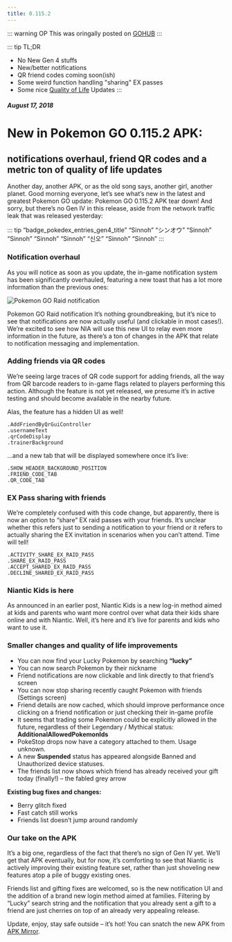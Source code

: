 ```yaml
---
title: 0.115.2
---
```

::: warning OP
This was oringally posted on [GOHUB](https://pokemongohub.net/post/news/new-in-pokemon-go-0-115-2-apk-notifications-overhaul-friend-qr-codes-and-a-metric-ton-of-quality-of-life-updates/)
:::

::: tip TL;DR
  * No New Gen 4 stuffs
  * New/better notifications
  * QR friend codes coming soon(ish)
  * Some weird function handling "sharing" EX passes
  * Some nice [Quality of Life](#smaller-changes-and-quality-of-life-improvements) Updates
:::

##### August 17, 2018
# New in Pokemon GO 0.115.2 APK:
## notifications overhaul, friend QR codes and a metric ton of quality of life updates


Another day, another APK, or as the old song says, another girl, another planet. Good morning everyone, let’s see what’s new in the latest and greatest Pokemon GO update: Pokemon GO 0.115.2 APK tear down! And sorry, but there’s no Gen IV in this release, aside from the network traffic leak that was released yesterday:

::: tip “badge_pokedex_entries_gen4_title”
“Sinnoh” “シンオウ” “Sinnoh” “Sinnoh” “Sinnoh” “Sinnoh” “신오” “Sinnoh” “Sinnoh”
:::

### Notification overhaul
As you will notice as soon as you update, the in-game notification system has been significantly overhauled, featuring a new toast that has a lot more information than the previous ones:

![Pokemon GO Raid notification](https://pokemongohub.net/wp-content/uploads/2018/08/Screenshot_20180817-083821-576x1024.jpg)


Pokemon GO Raid notification
It’s nothing groundbreaking, but it’s nice to see that notifications are now actually useful (and clickable in most cases!). We’re excited to see how NIA will use this new UI to relay even more information in the future, as there’s a ton of changes in the APK that relate to notification messaging and implementation.

### Adding friends via QR codes
We’re seeing large traces of QR code support for adding friends, all the way from QR barcode readers to in-game flags related to players performing this action. Although the feature is not yet released, we presume it’s in active testing and should become available in the nearby future.

Alas, the feature has a hidden UI as well!

```
.AddFriendByQrGuiController
.usernameText
.qrCodeDisplay
.trainerBackground
```

…and a new tab that will be displayed somewhere once it’s live:
```
.SHOW_HEADER_BACKGROUND_POSITION
.FRIEND_CODE_TAB
.QR_CODE_TAB
```
### EX Pass sharing with friends
We’re completely confused with this code change, but apparently, there is now an option to “share” EX raid passes with your friends. It’s unclear whether this refers just to sending a notification to your friend or it refers to actually sharing the EX invitation in scenarios when you can’t attend. Time will tell!
```
.ACTIVITY_SHARE_EX_RAID_PASS
.SHARE_EX_RAID_PASS
.ACCEPT_SHARED_EX_RAID_PASS
.DECLINE_SHARED_EX_RAID_PASS
```

### Niantic Kids is here

As announced in an earlier post, Niantic Kids is a new log-in method aimed at kids and parents who want more control over what data their kids share online and with Niantic. Well, it’s here and it’s live for parents and kids who want to use it.

### Smaller changes and quality of life improvements
* You can now find your Lucky Pokemon by searching **“lucky”**
* You can now search Pokemon by their nickname
* Friend notifications are now clickable and link directly to that friend’s screen
* You can now stop sharing recently caught Pokemon with friends (Settings screen)
* Friend details are now cached, which should improve performance once clicking on a friend notification or just checking their in-game profile
* It seems that trading some Pokemon could be explicitly allowed in the future, regardless of their Legendary / Mythical status: **AdditionalAllowedPokemonIds**
* PokeStop drops now have a category attached to them. Usage unknown.
* A new **Suspended** status has appeared alongside Banned and Unauthorized device statuses.
* The friends list now shows which friend has already received your gift today (finally!) – the fabled grey arrow

**Existing bug fixes and changes:**

* Berry glitch fixed
* Fast catch still works
* Friends list doesn’t jump around randomly

### Our take on the APK
It’s a big one, regardless of the fact that there’s no sign of Gen IV yet. We’ll get that APK eventually, but for now, it’s comforting to see that Niantic is actively improving their existing feature set, rather than just shoveling new features atop a pile of buggy existing ones.

Friends list and gifting fixes are welcomed, so is the new notification UI and the addition of a brand new login method aimed at families. Filtering by “Lucky” search string and the notification that you already sent a gift to a friend are just cherries on top of an already very appealing release.

Update, enjoy, stay safe outside – it’s hot! You can snatch the new APK from [APK Mirror](https://www.apkmirror.com/apk/niantic-inc/pokemon-go/).
